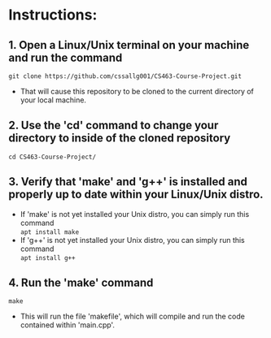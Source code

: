 # Instructions:
 
## 1. Open a Linux/Unix terminal on your machine and run the command  
`git clone https://github.com/cssallg001/CS463-Course-Project.git`
- That will cause this repository to be cloned to the current directory of your local machine. 

## 2. Use the 'cd' command to change your directory to inside of the cloned repository
`cd CS463-Course-Project/`

## 3. Verify that 'make' and 'g++' is installed and properly up to date within your Linux/Unix distro. 
- If 'make' is not yet installed your Unix distro, you can simply run this command   
`apt install make`
- If 'g++' is not yet installed your Unix distro, you can simply run this command  
`apt install g++`

## 4. Run the 'make' command
`make`
- This will run the file 'makefile', which will compile and run the code contained within 'main.cpp'.
